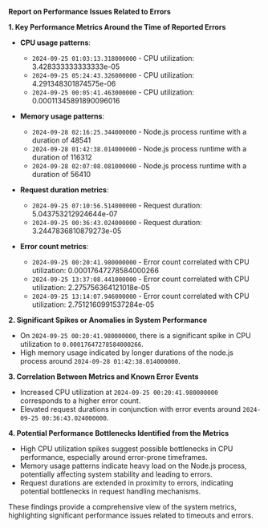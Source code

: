 **Report on Performance Issues Related to Errors**

**1. Key Performance Metrics Around the Time of Reported Errors**
- **CPU usage patterns**:
   - `2024-09-25 01:03:13.318000000` - CPU utilization: 3.428333333333333e-05
   - `2024-09-25 05:24:43.326000000` - CPU utilization: 4.291348301874575e-06
   - `2024-09-25 00:05:41.463000000` - CPU utilization: 0.00011345891890096016

- **Memory usage patterns**:
   - `2024-09-28 02:16:25.344000000` - Node.js process runtime with a duration of 48541
   - `2024-09-28 01:42:38.014000000` - Node.js process runtime with a duration of 116312
   - `2024-09-28 02:07:08.081000000` - Node.js process runtime with a duration of 56410

- **Request duration metrics**:
   - `2024-09-25 07:10:56.514000000` - Request duration: 5.043753212924644e-07
   - `2024-09-25 00:36:43.024000000` - Request duration: 3.2447836810879273e-05

- **Error count metrics**:
   - `2024-09-25 00:20:41.980000000` - Error count correlated with CPU utilization: 0.00017647278584000266
   - `2024-09-25 13:37:08.441000000` - Error count correlated with CPU utilization: 2.275756364121018e-05
   - `2024-09-25 13:14:07.946000000` - Error count correlated with CPU utilization: 2.7512160991537284e-05

**2. Significant Spikes or Anomalies in System Performance**
- On `2024-09-25 00:20:41.980000000`, there is a significant spike in CPU utilization to `0.00017647278584000266`.
- High memory usage indicated by longer durations of the node.js process around `2024-09-28 01:42:38.014000000`.

**3. Correlation Between Metrics and Known Error Events**
- Increased CPU utilization at `2024-09-25 00:20:41.980000000` corresponds to a higher error count.
- Elevated request durations in conjunction with error events around `2024-09-25 00:36:43.024000000`.

**4. Potential Performance Bottlenecks Identified from the Metrics**
- High CPU utilization spikes suggest possible bottlenecks in CPU performance, especially around error-prone timeframes.
- Memory usage patterns indicate heavy load on the Node.js process, potentially affecting system stability and leading to errors.
- Request durations are extended in proximity to errors, indicating potential bottlenecks in request handling mechanisms.

These findings provide a comprehensive view of the system metrics, highlighting significant performance issues related to timeouts and errors.